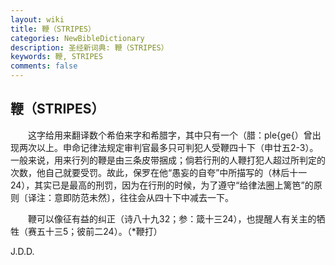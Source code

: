 ```yaml
---
layout: wiki
title: 鞭（STRIPES）
categories: NewBibleDictionary
description: 圣经新词典: 鞭（STRIPES）
keywords: 鞭, STRIPES
comments: false
---
```


## 鞭（STRIPES）

　　这字给用来翻译数个希伯来字和希腊字，其中只有一个（腊：ple{ge{）曾出现两次以上。申命记律法规定审判官最多只可判犯人受鞭四十下（申廿五2-3）。一般来说，用来行列的鞭是由三条皮带捆成；倘若行刑的人鞭打犯人超过所判定的次数，他自己就要受罚。故此，保罗在他“愚妄的自夸”中所描写的（林后十一24），其实已是最高的刑罚，因为在行刑的时候，为了遵守“给律法圈上篱笆”的原则〔译注：意即防范未然〕，往往会从四十下中减去一下。

　　鞭可以像征有益的纠正（诗八十九32；参：箴十三24），也提醒人有关主的牺牲（赛五十三5；彼前二24）。（*鞭打）

J.D.D.









